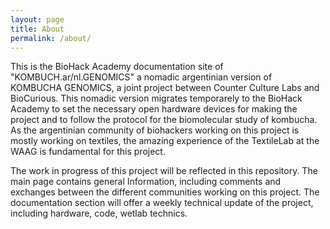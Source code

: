```yaml
---
layout: page
title: About
permalink: /about/
---
```


This is the BioHack Academy documentation site of "KOMBUCH.ar/nl.GENOMICS" a nomadic argentinian version of KOMBUCHA GENOMICS, a joint project between Counter Culture Labs and BioCurious. 
This nomadic version migrates temporarely to the BioHack Academy to set the necessary open hardware devices for making the project and to follow the protocol for the biomolecular study of kombucha.
As the argentinian community of biohackers working on this project is mostly working on textiles, the amazing experience of the TextileLab at the WAAG is fundamental for this project.

The work in progress of this project will be reflected in this repository. The main page contains general Information, including comments and exchanges between the different communities working on this project. The documentation section will offer a weekly technical update of the project, including hardware, code, wetlab technics. 
